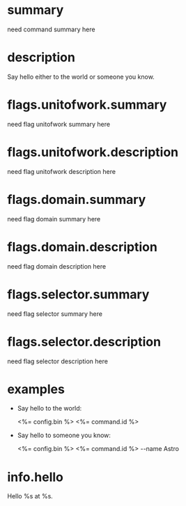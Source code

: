 # summary

need command summary here

# description

Say hello either to the world or someone you know.

# flags.unitofwork.summary

need flag unitofwork summary here

# flags.unitofwork.description

need flag unitofwork description here

# flags.domain.summary

need flag domain summary here

# flags.domain.description

need flag domain description here

# flags.selector.summary

need flag selector summary here

# flags.selector.description

need flag selector description here

# examples

- Say hello to the world:

  <%= config.bin %> <%= command.id %>

- Say hello to someone you know:

  <%= config.bin %> <%= command.id %> --name Astro

# info.hello

Hello %s at %s.
